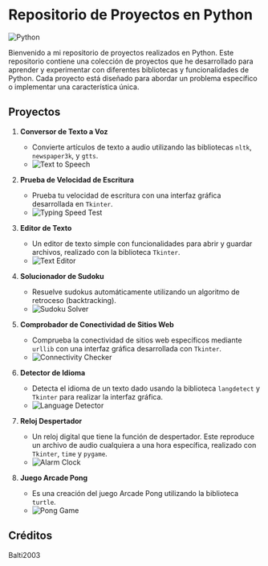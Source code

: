 # Repositorio de Proyectos en Python

![Python](https://www.python.org/static/community_logos/python-logo-master-v3-TM.png)

Bienvenido a mi repositorio de proyectos realizados en Python. Este repositorio contiene una colección de proyectos que he desarrollado para aprender y experimentar con diferentes bibliotecas y funcionalidades de Python. Cada proyecto está diseñado para abordar un problema específico o implementar una característica única.

## Proyectos

1. **Conversor de Texto a Voz**
   - Convierte artículos de texto a audio utilizando las bibliotecas `nltk`, `newspaper3k`, y `gtts`.
   - ![Text to Speech](https://media.giphy.com/media/U75fE0iTdTe0XAB99g/giphy.gif)

2. **Prueba de Velocidad de Escritura**
   - Prueba tu velocidad de escritura con una interfaz gráfica desarrollada en `Tkinter`.
   - ![Typing Speed Test](https://media.giphy.com/media/xT9IgzoKnwFNmISR8I/giphy.gif)

3. **Editor de Texto**
   - Un editor de texto simple con funcionalidades para abrir y guardar archivos, realizado con la biblioteca `Tkinter`.
   - ![Text Editor](https://media.giphy.com/media/xT9IgzoKnwFNmISR8I/giphy.gif)

4. **Solucionador de Sudoku**
   - Resuelve sudokus automáticamente utilizando un algoritmo de retroceso (backtracking).
   - ![Sudoku Solver](https://media.giphy.com/media/l1J3RrKOWtSod3tgE/giphy.gif)

5. **Comprobador de Conectividad de Sitios Web**
   - Comprueba la conectividad de sitios web específicos mediante `urllib` con una interfaz gráfica desarrollada con `Tkinter`.
   - ![Connectivity Checker](https://media.giphy.com/media/ZVik7pBtu9dNS/giphy.gif)

6. **Detector de Idioma**
   - Detecta el idioma de un texto dado usando la biblioteca `langdetect` y `Tkinter` para realizar la interfaz gráfica.
   - ![Language Detector](https://media.giphy.com/media/8GFm6LxR5EuqXK60v6/giphy.gif)

7. **Reloj Despertador**
   - Un reloj digital que tiene la función de despertador. Este reproduce un archivo de audio cualquiera a una hora específica, realizado con `Tkinter`, `time` y `pygame`.
   - ![Alarm Clock](https://media.giphy.com/media/xT5LMLgGp3cWjOTxPa/giphy.gif)

8. **Juego Arcade Pong**
   - Es una creación del juego Arcade Pong utilizando la biblioteca `turtle`.
   - ![Pong Game](https://media.giphy.com/media/26n6WywJyh39n1pBu/giphy.gif)

## Créditos

Balti2003
